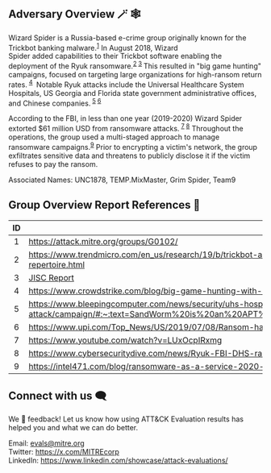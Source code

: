 ## Adversary Overview 🪄 🕸️

Wizard Spider is a Russia-based e-crime group originally known for the Trickbot banking malware.<sup>[1]</sup> In August 2018, Wizard Spider added capabilities to their Trickbot software enabling the deployment of the Ryuk ransomware.<sup>[2] [3] </sup> This resulted in "big game hunting" campaigns, focused on targeting large organizations for high-ransom return rates.<sup> [4] </sup> Notable Ryuk attacks include the Universal Healthcare System Hospitals, US Georgia and Florida state government administrative offices, and Chinese companies.<sup> [5] [6]</sup>

According to the FBI, in less than one year (2019-2020) Wizard Spider extorted $61 million USD from ransomware attacks.<sup> [7] [8]</sup> Throughout the operations, the group used a multi-staged approach to manage ransomware campaigns.<sup>[9]</sup> Prior to encrypting a victim's network, the group exfiltrates sensitive data and threatens to publicly disclose it if the victim refuses to pay the ransom.

Associated Names: UNC1878, TEMP.MixMaster, Grim Spider, Team9

[1]:https://attack.mitre.org/groups/G0102/
[2]:https://www.trendmicro.com/en_us/research/19/b/trickbot-adds-remote-application-credential-grabbing-capabilities-to-its-repertoire.html
[3]:(./Resources/images/Trickbot_analysis_and_mitigation_Jisc%20community.pdf)
[4]:https://www.crowdstrike.com/blog/big-game-hunting-with-ryuk-another-lucrative-targeted-ransomware/
[5]:https://www.bleepingcomputer.com/news/security/uhs-hospitals-hit-by-reported-country-wide-ryuk-ransomware-attack/campaign/#:~:text=SandWorm%20is%20an%20APT%20group,aggressive%20and%20sometimes%20destructive%20cyberattacks.
[6]:https://www.upi.com/Top_News/US/2019/07/08/Ransom-hackers-hit-Georgia-courts-after-cities-pay-1M/4111562116580/
[7]:https://www.youtube.com/watch?v=LUxOcpIRxmg
[8]:https://www.cybersecuritydive.com/news/Ryuk-FBI-DHS-ransomware-healthcare/587961/
[9]:https://intel471.com/blog/ransomware-as-a-service-2020-ryuk-maze-revil-egregor-doppelpaymer/

## Group Overview Report References 🔗

| ID | Report Links |
| :-----------: | ----------- |
|1|<https://attack.mitre.org/groups/G0102/>
|2|<https://www.trendmicro.com/en_us/research/19/b/trickbot-adds-remote-application-credential-grabbing-capabilities-to-its-repertoire.html>
|3|[JISC Report](/Resources/images/Trickbot_analysis_and_mitigation_Jisc%20community.pdf)
|4|<https://www.crowdstrike.com/blog/big-game-hunting-with-ryuk-another-lucrative-targeted-ransomware/>
|5|<https://www.bleepingcomputer.com/news/security/uhs-hospitals-hit-by-reported-country-wide-ryuk-ransomware-attack/campaign/#:~:text=SandWorm%20is%20an%20APT%20group,aggressive%20and%20sometimes%20destructive%20cyberattacks>.
|6|<https://www.upi.com/Top_News/US/2019/07/08/Ransom-hackers-hit-Georgia-courts-after-cities-pay-1M/4111562116580/>
|7|<https://www.youtube.com/watch?v=LUxOcpIRxmg>
|8|<https://www.cybersecuritydive.com/news/Ryuk-FBI-DHS-ransomware-healthcare/587961/>
|9|<https://intel471.com/blog/ransomware-as-a-service-2020-ryuk-maze-revil-egregor-doppelpaymer/>

## Connect with us 🗨️

We 💖 feedback! Let us know how using ATT&CK Evaluation results has helped you and what we can do better.

Email: <evals@mitre.org><br>
Twitter: <https://x.com/MITREcorp><br>
LinkedIn: <https://www.linkedin.com/showcase/attack-evaluations/><br>
